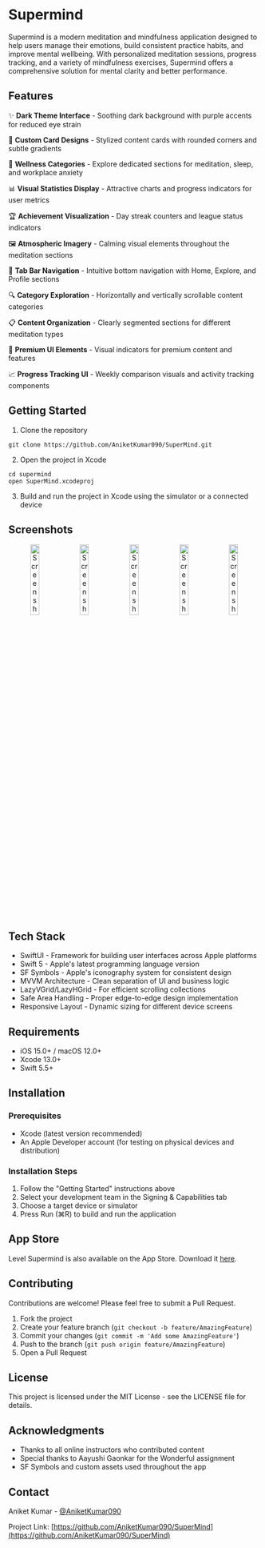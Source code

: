 # Supermind

Supermind is a modern meditation and mindfulness application designed to help users manage their emotions, build consistent practice habits, and improve mental wellbeing. With personalized meditation sessions, progress tracking, and a variety of mindfulness exercises, Supermind offers a comprehensive solution for mental clarity and better performance.

## Features

✨ **Dark Theme Interface** - Soothing dark background with purple accents for reduced eye strain  

🎨 **Custom Card Designs** - Stylized content cards with rounded corners and subtle gradients

🧘 **Wellness Categories** - Explore dedicated sections for meditation, sleep, and workplace anxiety  

📊 **Visual Statistics Display** - Attractive charts and progress indicators for user metrics

🏆 **Achievement Visualization** - Day streak counters and league status indicators  

🖼️ **Atmospheric Imagery** - Calming visual elements throughout the meditation sections

📱 **Tab Bar Navigation** - Intuitive bottom navigation with Home, Explore, and Profile sections

🔍 **Category Exploration** - Horizontally and vertically scrollable content categories

📋 **Content Organization** - Clearly segmented sections for different meditation types

💫 **Premium UI Elements** - Visual indicators for premium content and features

📈 **Progress Tracking UI** - Weekly comparison visuals and activity tracking components


## Getting Started

1. Clone the repository
```
git clone https://github.com/AniketKumar090/SuperMind.git
```

2. Open the project in Xcode
```
cd supermind
open SuperMind.xcodeproj
```

3. Build and run the project in Xcode using the simulator or a connected device

## Screenshots

<p align="center">
  <img src="https://github.com/user-attachments/assets/65a9da20-51f0-4fa1-b489-7d794de0f250" width="19%" alt="Screenshot 1">
  <img src="https://github.com/user-attachments/assets/9f3276b6-86c7-4aa5-ba81-07e9e5ab8915" width="19%" alt="Screenshot 2">
  <img src="https://github.com/user-attachments/assets/247bdeb5-eb12-414f-949c-7787106bf1ff" width="19%" alt="Screenshot 3">
  <img src="https://github.com/user-attachments/assets/d27b232a-f41f-4827-9186-70df3cb9ea58" width="19%" alt="Screenshot 4">
  <img src="https://github.com/user-attachments/assets/e409c503-15ba-4e82-8a1c-d9b3ae672f2e" width="19%" alt="Screenshot 5">
</p>

## Tech Stack

- SwiftUI - Framework for building user interfaces across Apple platforms
- Swift 5 - Apple's latest programming language version
- SF Symbols - Apple's iconography system for consistent design
- MVVM Architecture - Clean separation of UI and business logic
- LazyVGrid/LazyHGrid - For efficient scrolling collections
- Safe Area Handling - Proper edge-to-edge design implementation
- Responsive Layout - Dynamic sizing for different device screens
  
## Requirements

- iOS 15.0+ / macOS 12.0+
- Xcode 13.0+
- Swift 5.5+

## Installation

### Prerequisites
- Xcode (latest version recommended)
- An Apple Developer account (for testing on physical devices and distribution)

### Installation Steps
1. Follow the "Getting Started" instructions above
2. Select your development team in the Signing & Capabilities tab
3. Choose a target device or simulator
4. Press Run (⌘R) to build and run the application

## App Store

Level Supermind is also available on the App Store. Download it [here](https://apps.apple.com/in/app/level-meditation-sleep-yoga/id1623828602).

## Contributing

Contributions are welcome! Please feel free to submit a Pull Request.

1. Fork the project
2. Create your feature branch (`git checkout -b feature/AmazingFeature`)
3. Commit your changes (`git commit -m 'Add some AmazingFeature'`)
4. Push to the branch (`git push origin feature/AmazingFeature`)
5. Open a Pull Request

## License

This project is licensed under the MIT License - see the LICENSE file for details.

## Acknowledgments

- Thanks to all online instructors who contributed content
- Special thanks to Aayushi Gaonkar for the Wonderful assignment
- SF Symbols and custom assets used throughout the app

## Contact

Aniket Kumar - [@AniketKumar090](https://github.com/AniketKumar090)

Project Link: [https://github.com/AniketKumar090/SuperMind](https://github.com/AniketKumar090/SuperMind)
